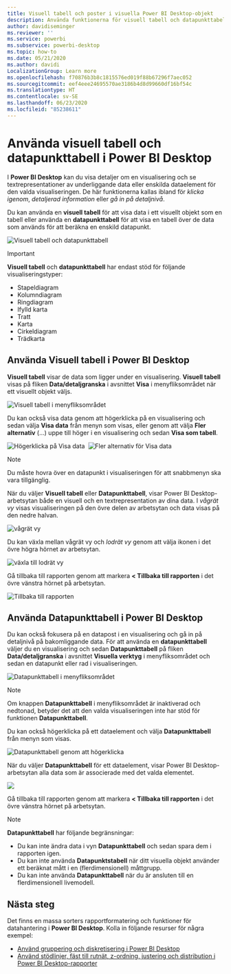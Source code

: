 ```yaml
---
title: Visuell tabell och poster i visuella Power BI Desktop-objekt
description: Använda funktionerna för visuell tabell och datapunkttabell i Power BI Desktop för att öka detaljnivån
author: davidiseminger
ms.reviewer: ''
ms.service: powerbi
ms.subservice: powerbi-desktop
ms.topic: how-to
ms.date: 05/21/2020
ms.author: davidi
LocalizationGroup: Learn more
ms.openlocfilehash: f70876b3b8c1815576ed019f88b67296f7aec052
ms.sourcegitcommit: eef4eee24695570ae3186b4d8d99660df16bf54c
ms.translationtype: HT
ms.contentlocale: sv-SE
ms.lasthandoff: 06/23/2020
ms.locfileid: "85238611"
---
```

# <a name="use-visual-table-and-data-point-table-in-power-bi-desktop"></a>Använda visuell tabell och datapunkttabell i Power BI Desktop
I **Power BI Desktop** kan du visa detaljer om en visualisering och se textrepresentationer av underliggande data eller enskilda dataelement för den valda visualiseringen. De här funktionerna kallas ibland för *klicka igenom*, *detaljerad information* eller *gå in på detaljnivå*.

Du kan använda en **visuell tabell** för att visa data i ett visuellt objekt som en tabell eller använda en **datapunkttabell** för att visa en tabell över de data som används för att beräkna en enskild datapunkt. 

![Visuell tabell och datapunkttabell](media/desktop-see-data-see-records/see-data-record.png)

>[!IMPORTANT]
>**Visuell tabell** och **datapunkttabell** har endast stöd för följande visualiseringstyper:
>  - Stapeldiagram
>  - Kolumndiagram
>  - Ringdiagram
>  - Ifylld karta
>  - Tratt
>  - Karta
>  - Cirkeldiagram
>  - Trädkarta

## <a name="use-visual-table-in-power-bi-desktop"></a>Använda Visuell tabell i Power BI Desktop

**Visuell tabell** visar de data som ligger under en visualisering. **Visuell tabell** visas på fliken **Data/detaljgranska** i avsnittet **Visa** i menyfliksområdet när ett visuellt objekt väljs.

![Visuell tabell i menyfliksområdet](media/desktop-see-data-see-records/visual-table-01.png)

Du kan också visa data genom att högerklicka på en visualisering och sedan välja **Visa data** från menyn som visas, eller genom att välja **Fler alternativ** (...) uppe till höger i en visualisering och sedan **Visa som tabell**.

![Högerklicka på Visa data](media/desktop-see-data-see-records/visual-table-02.png)&nbsp;&nbsp;![Fler alternativ för Visa data](media/desktop-see-data-see-records/visual-table-03.png)

> [!NOTE]
> Du måste hovra över en datapunkt i visualiseringen för att snabbmenyn ska vara tillgänglig.

När du väljer **Visuell tabell** eller **Datapunkttabell**, visar Power BI Desktop-arbetsytan både en visuell och en textrepresentation av dina data. I *vågrät vy* visas visualiseringen på den övre delen av arbetsytan och data visas på den nedre halvan. 

![vågrät vy](media/desktop-see-data-see-records/visual-table-04.png)

Du kan växla mellan vågrät vy och *lodrät vy* genom att välja ikonen i det övre högra hörnet av arbetsytan.

![växla till lodrät vy](media/desktop-see-data-see-records/visual-table-05.png)

Gå tillbaka till rapporten genom att markera **< Tillbaka till rapporten** i det övre vänstra hörnet på arbetsytan.

![Tillbaka till rapporten](media/desktop-see-data-see-records/visual-table-06.png)

## <a name="use-data-point-table-in-power-bi-desktop"></a>Använda Datapunkttabell i Power BI Desktop

Du kan också fokusera på en datapost i en visualisering och gå in på detaljnivå på bakomliggande data. För att använda en **datapunkttabell** väljer du en visualisering och sedan **Datapunkttabell** på fliken **Data/detaljgranska** i avsnittet **Visuella verktyg** i menyfliksområdet och sedan en datapunkt eller rad i visualiseringen. 

![Datapunkttabell i menyfliksområdet](media/desktop-see-data-see-records/visual-table-07.png)

> [!NOTE]
> Om knappen **Datapunkttabell** i menyfliksområdet är inaktiverad och nedtonad, betyder det att den valda visualiseringen inte har stöd för funktionen **Datapunkttabell**.

Du kan också högerklicka på ett dataelement och välja **Datapunkttabell** från menyn som visas.

![Datapunkttabell genom att högerklicka](media/desktop-see-data-see-records/visual-table-08.png)

När du väljer **Datapunkttabell** för ett dataelement, visar Power BI Desktop-arbetsytan alla data som är associerade med det valda elementet. 

![](media/desktop-see-data-see-records/visual-table-09.png)

Gå tillbaka till rapporten genom att markera **< Tillbaka till rapporten** i det övre vänstra hörnet på arbetsytan.


> [!NOTE]
>**Datapunkttabell** har följande begränsningar:
> - Du kan inte ändra data i vyn **Datapunkttabell** och sedan spara dem i rapporten igen.
> - Du kan inte använda **Datapunktstabell** när ditt visuella objekt använder ett beräknat mått i en (flerdimensionell) måttgrupp.
> - Du kan inte använda **Datapunkttabell** när du är ansluten till en flerdimensionell livemodell.

## <a name="next-steps"></a>Nästa steg
Det finns en massa sorters rapportformatering och funktioner för datahantering i **Power BI Desktop**. Kolla in följande resurser för några exempel:

* [Använd gruppering och diskretisering i Power BI Desktop](desktop-grouping-and-binning.md)
* [Använd stödlinjer, fäst till rutnät, z-ordning, justering och distribution i Power BI Desktop-rapporter](desktop-gridlines-snap-to-grid.md)

